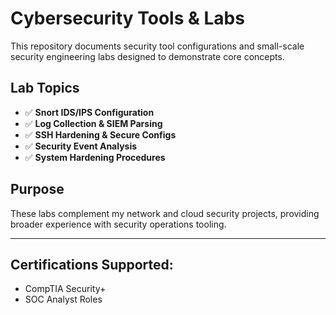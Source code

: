 # Cybersecurity Tools & Labs

This repository documents security tool configurations and small-scale security engineering labs designed to demonstrate core concepts.

## Lab Topics

- ✅ **Snort IDS/IPS Configuration**
- ✅ **Log Collection & SIEM Parsing**
- ✅ **SSH Hardening & Secure Configs**
- ✅ **Security Event Analysis**
- ✅ **System Hardening Procedures**

## Purpose

These labs complement my network and cloud security projects, providing broader experience with security operations tooling.

---

## Certifications Supported:

- CompTIA Security+
- SOC Analyst Roles
